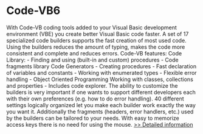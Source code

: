 # Code-VB6
With Code-VB coding tools added to your Visual Basic development environment (VBE) you create better Visual Basic code faster. A set of 17 specialized code builders supports the fast creation of most used code. Using the builders reduces the amount of typing, makes the code more consistent and complete and reduces errors. Code-VB features: Code Library: - Finding and using (built-in and custom) procedures - Code fragments library Code Generators - Creating procedures - Fast declaration of variables and constants - Working with enumerated types - Flexible error handling - Object Oriented Programming Working with classes, collections and properties - Includes code explorer. The ability to customize the builders is very important if one wants to support different developers each with their own preferences (e.g. how to do error handling). 40 different settings logically organized let you make each builder work exactly the way you want it. Additionally the fragments (headers, error handlers, etc.) used by the builders can be tailored to your needs. With easy to memorize access keys there is no need for using the mouse.
[>> Detailed information](https://secure.shareit.com/shareit/product.html?productid=300021216&affiliateid=200057808)